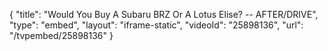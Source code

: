 {
    "title": "Would You Buy A Subaru BRZ Or A Lotus Elise? -- AFTER\/DRIVE",
    "type": "embed",
    "layout": "iframe-static",
    "videoId": "25898136",
    "url": "\/tvpembed\/25898136"
}